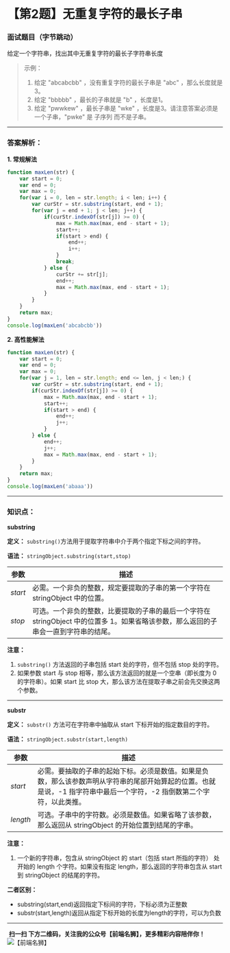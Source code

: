 # 【第2题】无重复字符的最长子串

### 面试题目（字节跳动）
给定一个字符串，找出其中无重复字符的最长子字符串长度

>示例：
>1. 给定 "abcabcbb" ，没有重复字符的最长子串是 "abc" ，那么长度就是3。
>2. 给定 "bbbbb" ，最长的子串就是 "b" ，长度是1。
>3. 给定 "pwwkew" ，最长子串是 "wke" ，长度是3。请注意答案必须是一个子串，"pwke" 是 子序列  而不是子串。

***

### 答案解析：
**1. 常规解法**
```js
function maxLen(str) {
    var start = 0;
    var end = 0;
    var max = 0;
    for(var i = 0, len = str.length; i < len; i++) {
        var curStr = str.substring(start, end + 1);
        for(var j = end + 1; j < len; j++) {
            if(curStr.indexOf(str[j]) >= 0) {
                max = Math.max(max, end - start + 1);
                start++;
                if(start > end) {
                    end++;
                    i++;
                }
                break;
            } else {
                curStr += str[j];
                end++;
                max = Math.max(max, end - start + 1);
            }
        }
    }
    return max;
}
console.log(maxLen('abcabcbb'))
```
**2. 高性能解法**
```js
function maxLen(str) {
    var start = 0;
    var end = 0;
    var max = 0;
    for(var j = 1, len = str.length; end <= len, j < len;) {
        var curStr = str.substring(start, end + 1);
        if(curStr.indexOf(str[j]) >= 0) {
            max = Math.max(max, end - start + 1);
            start++;
            if(start > end) {
                end++;
                j++;
            }
        } else {            
            end++;
            j++;
            max = Math.max(max, end - start + 1);
        }
    }
    return max;
}
console.log(maxLen('abaaa'))
```
***
### 知识点：
**substring**

**定义：** `substring()`方法用于提取字符串中介于两个指定下标之间的字符。

**语法：** `stringObject.substring(start,stop)`

参数 | 描述
---|---
*start* | 必需。一个非负的整数，规定要提取的子串的第一个字符在 stringObject 中的位置。
*stop* |可选。一个非负的整数，比要提取的子串的最后一个字符在 stringObject 中的位置多 1。如果省略该参数，那么返回的子串会一直到字符串的结尾。

**注意：** 

1.  `substring()` 方法返回的子串包括 start 处的字符，但不包括 stop 处的字符。
2. 如果参数 start 与 stop 相等，那么该方法返回的就是一个空串（即长度为 0 的字符串）。如果 start 比 stop 大，那么该方法在提取子串之前会先交换这两个参数。

***

**substr**

**定义：** `substr()` 方法可在字符串中抽取从 start 下标开始的指定数目的字符。

**语法：** `stringObject.substr(start,length)`

参数 | 描述
---|---
*start* | 必需。要抽取的子串的起始下标。必须是数值。如果是负数，那么该参数声明从字符串的尾部开始算起的位置。也就是说，-1 指字符串中最后一个字符，-2 指倒数第二个字符，以此类推。
*length* |可选。子串中的字符数。必须是数值。如果省略了该参数，那么返回从 stringObject 的开始位置到结尾的字串。

**注意：**
1. 一个新的字符串，包含从 stringObject 的 start（包括 start 所指的字符） 处开始的 length 个字符。如果没有指定 length，那么返回的字符串包含从 start 到 stringObject 的结尾的字符。


**二者区别：**
- substring(start,end)返回指定下标间的字符，下标必须为正整数
- substr(start,length)返回从指定下标开始的长度为length的字符，可以为负数

***
 **扫一扫 下方二维码，关注我的公众号【前端名狮】，更多精彩内容陪伴你！**
![【前端名狮】](/7.webp)





